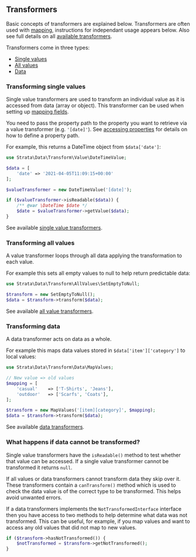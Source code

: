 ## Transformers

Basic concepts of transformers are explained below. Transformers are often used with [mapping](mapping.md), instructions 
for independant usage appears below. Also see full details on all [available transformers](available-transformers.md).

Transformers come in three types: 

* [Single values](#transforming-single-values)
* [All values](#transforming-all-values)
* [Data](#transforming-data)

### Transforming single values

Single value transformers are used to transform an individual value as it is accessed from data (array or object).
This transformer can be used when setting up [mapping fields](mapping.md#transforming-individual-values-when-mapping). 

You need to pass the property path to the property you want to retrieve via a value transformer (e.g. `'[date]'`). 
See [accessing properties](accessing-properties.md) for details on how to define a property path.

For example, this returns a DateTime object from `$data['date']`:

```php
use Strata\Data\Transform\Value\DateTimeValue;

$data = [
    'date' => '2021-04-05T11:09:15+00:00'
];

$valueTransformer = new DateTimeValue('[date]');

if ($valueTransformer->isReadable($data)) {
    /** @var \DateTime $date */
    $date = $valueTransformer->getValue($data);
}
```

See available [single value transformers](available-transformers.md#transforming-single-values).

### Transforming all values

A value transformer loops through all data applying the transformation to each value.

For example this sets all empty values to null to help return predictable data:

```php
use Strata\Data\Transform\AllValues\SetEmptyToNull;

$transform = new SetEmptyToNull();
$data = $transform->transform($data);
```

See available [all value transformers](available-transformers.md#transforming-all-values).

### Transforming data

A data transformer acts on data as a whole.

For example this maps data values stored in `$data['item']['category']` to local values:

```php
use Strata\Data\Transform\Data\MapValues;

// New value => old values
$mapping = [
    'casual'    => ['T-Shirts', 'Jeans'],
    'outdoor'   => ['Scarfs', 'Coats'],
];

$transform = new MapValues('[item][category]', $mapping);
$data = $transform->transform($data);
```

See available [data transformers](available-transformers.md#transforming-data).

### What happens if data cannot be transformed?

Single value transformers have the `isReadable()` method to test whether that value can be accessed. If a single value 
transformer cannot be transformed it returns `null`.

If all values or data transformers cannot transform data they skip over it. These transformers contain a
`canTransform()` method which is used to check the data value is of the correct type to be transformed. This helps avoid
unwanted errors.

If a data transformers implements the `NotTransformedInterface` interface then you have access to two methods to help 
determine what data was not transformed. This can be useful, for example, if you map values and want to access any old 
values that did not map to new values.

```php
if ($transform->hasNotTransformed()) {
    $notTransformed = $transform->getNotTransformed();
}
```